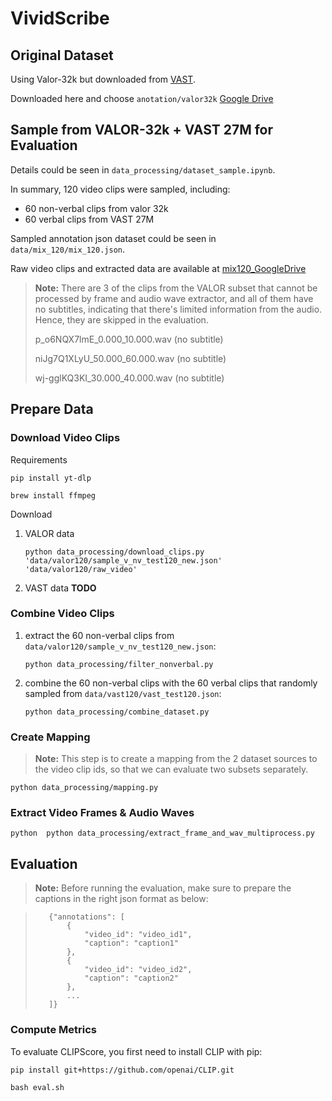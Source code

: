 # VividScribe

## Original Dataset

Using Valor-32k but downloaded from [VAST](https://github.com/TXH-mercury/VAST?tab=readme-ov-file).

Downloaded here and choose `anotation/valor32k`
[Google Drive](https://drive.google.com/file/d/1bOLUbbnPTgUp_Nc0PgORKC-174CwgwPm/view)

## Sample from VALOR-32k + VAST 27M for Evaluation

Details could be seen in `data_processing/dataset_sample.ipynb`.

In summary, 120 video clips were sampled, including:

- 60 non-verbal clips from valor 32k
- 60 verbal clips from VAST 27M

Sampled annotation json dataset could be seen in `data/mix_120/mix_120.json`.

Raw video clips and extracted data are available at [mix120_GoogleDrive](https://drive.google.com/drive/folders/1HERtDdyvf7Ts2HTnXbdUBOtSXE28waek?usp=drive_link)

> **Note:** There are 3 of the clips from the VALOR subset that cannot be processed by frame and audio wave extractor, and all of them have no subtitles, indicating that there's limited information from the audio. Hence, they are skipped in the evaluation.
>
> p_o6NQX7lmE_0.000_10.000.wav (no subtitle)
>
> niJg7Q1XLyU_50.000_60.000.wav (no subtitle)
>
> wj-gglKQ3KI_30.000_40.000.wav (no subtitle)

## Prepare Data

### Download Video Clips

Requirements

```
pip install yt-dlp

brew install ffmpeg 
```

Download

1. VALOR data

    ```
    python data_processing/download_clips.py 'data/valor120/sample_v_nv_test120_new.json' 'data/valor120/raw_video'
    ```
2. VAST data
    **TODO**

### Combine Video Clips

1. extract the 60 non-verbal clips from `data/valor120/sample_v_nv_test120_new.json`:

    ```
    python data_processing/filter_nonverbal.py
    ```

2. combine the 60 non-verbal clips with the 60 verbal clips that randomly sampled from `data/vast120/vast_test120.json`:
    
    ```
    python data_processing/combine_dataset.py
    ```

### Create Mapping
> **Note:** This step is to create a mapping from the 2 dataset sources to the video clip ids, so that we can evaluate two subsets separately.

```
python data_processing/mapping.py
```

### Extract Video Frames & Audio Waves

```
python  python data_processing/extract_frame_and_wav_multiprocess.py
```

## Evaluation

> **Note:** Before running the evaluation, make sure to prepare the captions in the right json format as below:

> ```
>    {"annotations": [
>        {
>            "video_id": "video_id1",
>            "caption": "caption1"
>        },
>        {
>            "video_id": "video_id2",
>            "caption": "caption2"
>        },
>        ...
>    ]}
>```

### Compute Metrics
To evaluate CLIPScore, you first need to install CLIP with pip:
```bash
pip install git+https://github.com/openai/CLIP.git
```

```
bash eval.sh
```
